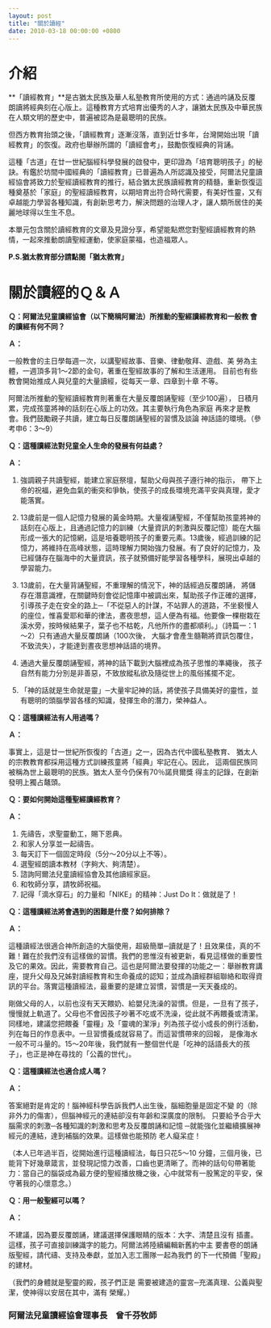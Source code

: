 ```yaml
---
layout: post
title: "關於讀經"
date: 2010-03-18 00:00:00 +0800
---
```


# 介紹

**「讀經教育」**是古猶太民族及華人私塾教育所使用的方式：通過吟誦及反覆朗讀將經典刻在心版上。這種教育方式培育出優秀的人才，讓猶太民族及中華民族在人類文明的歷史中，普遍被認為是最聰明的民族。

但西方教育抬頭之後，「讀經教育」逐漸沒落，直到近廿多年，台灣開始出現「讀經教育」的恢復。政府也舉辦所謂的「讀經會考」，鼓勵恢復經典的背誦。

這種「古道」在廿一世紀腦經科學發展的啟發中，更印證為「培育聰明孩子」的秘訣。有鑑於坊間中國經典的「讀經教育」已普遍為人所認識及接受，阿爾法兒童讀經協會將致力於聖經讀經教育的推行，結合猶太民族讀經教育的精髓，重新恢復這種奠基於「家庭」的聖經讀經教育，以期培育出符合時代需要，有美好性靈，又有卓越能力學習各種知識，有創新思考力，解決問題的治理人才，讓人類所居住的美麗地球得以生生不息。

本單元包含關於讀經教育的文章及見證分享，希望能點燃您對聖經讀經教育的熱情，一起來推動朗讀聖經運動，使家庭蒙福，也造福眾人。 

**P.S.猶太教育部分請點閱「猶太教育」**



# 關於讀經的Ｑ＆Ａ	

**Ｑ：阿爾法兒童讀經協會（以下簡稱阿爾法）所推動的聖經讀經教育和一般教 會的讀經有何不同？**

**Ａ：**

一般教會的主日學每週一次，以講聖經故事、音樂、律動敬拜、遊戲、美 勞為主體，一週頂多背1～2節的金句，著重在聖經故事的了解和生活運用。 目前也有些教會開始推成人與兒童的大量讀經，從每天一章、四章到十章 不等。

阿爾法所推動的聖經讀經教育則著重在大量反覆朗誦聖經（至少100遍）， 日積月累，完成孩童將神的話刻在心版上的功效。其主要執行角色為家庭 再來才是教會。我們鼓勵親子共讀，建立每日反覆朗誦聖經的習慣及談論 神話語的環境。（參考申6：3～9）

 

**Ｑ：這種讀經法對兒童全人生命的發展有何益處？**

**Ａ：** 

1. 強調親子共讀聖經，能建立家庭祭壇，幫助父母與孩子遵行神的指示， 帶下上帝的祝福，避免血氣的衝突和爭執，使孩子的成長環境充滿平安與真理，愛才能落實。


2. 13歲前是一個人記憶力發展的黃金時期。大量複誦聖經，不僅幫助孩童將神的話刻在心版上，且通過記憶力的訓練（大量資訊的刺激與反覆記憶）能在大腦形成一張大的記憶網，這是培養聰明孩子的重要元素。13歲後，經過訓練的記憶力，將維持在高峰狀態，這時理解力開始強力發展。有了良好的記憶力，及已經儲存在腦海中的大量資訊，孩子就預備好能學習各種學科，展現出卓越的學習能力。
3.	13歲前，在大量背誦聖經，不重理解的情況下，神的話經過反覆朗誦， 將儲存在潛意識裡，在關鍵時刻會從記憶庫中被調出來，幫助孩子作正確的選擇，引導孩子走在安全的路上─「不從惡人的計謀，不站罪人的道路，不坐褻慢人的座位，惟喜愛耶和華的律法，晝夜思想，這人便為有福。他要像一棵樹栽在溪水旁，按時候結果子，葉子也不枯乾，凡他所作的盡都順利。」（詩篇一：1～2）只有通過大量反覆朗誦（100次後， 大腦才會產生髓鞘將資訊包覆住，不致流失），才能達到晝夜思想神話語的境界。
4.	通過大量反覆朗誦聖經，將神的話下載到大腦裡成為孩子思惟的準繩後， 孩子自然有能力分別是非善惡，不致放縱私欲及隨從世上的風俗搖擺不定。
5.	「神的話就是生命就是靈」─大量牢記神的話，將使孩子具備美好的靈性，並有聰明的頭腦學習各樣的知識，發揮生命的潛力，榮神益人。

**Ｑ：這種讀經法有人用過嗎？**

**Ａ：**

事實上，這是廿一世紀所恢復的「古道」之一，因為古代中國私塾教育、 猶太人的宗教教育都採用這種方式訓練孩童將「經典」牢記在心。因此， 這兩個民族同被稱為世上最聰明的民族。猶太人至今仍保有70％諾貝爾獎 得主的記錄，在創新發明上獨占鼇頭。

 

**Ｑ：要如何開始這種聖經讀經教育？**

**Ａ：** 	

 1.	 先禱告，求聖靈動工，賜下恩典。
 2.	 和家人分享並一起禱告。
 3.	 每天訂下一個固定時段（5分～20分以上不等）。
 4.	 選聖經朗讀本教材（字夠大、夠清楚）。
 5.	 諮詢阿爾法兒童讀經協會及其他讀經家庭。
 6.	 和牧師分享，請牧師祝福。
 7.	 記得「滴水穿石」的力量和「NIKE」的精神：Just Do It：做就是了！
 

**Ｑ：這種讀經法將會遇到的困難是什麼？如何排除？**

**Ａ：**

這種讀經法很適合神所創造的大腦使用，超級簡單─讀就是了！且效果佳，真的不難！難在於我們沒有這樣做的習慣。我們的思惟沒有被更新，看見這樣做的重要性及它的果效。因此，需要教育自己。這也是阿爾法要發揮的功能之一：舉辦教育講座，提升父母及兄姊對讀經教育和生命養成的認知；並成為讀經群組聯絡和取得資訊的平台。落實這種讀經法，最重要的是建立習慣，習慣是一天天養成的。

剛做父母的人，以前也沒有天天餵奶、給嬰兒洗澡的習慣。但是，一旦有了孩子，慢慢就上軌道了。父母也不會因孩子吵著不吃或不洗澡，從此就不再餵養或清潔。同樣地，建議您把餵養「靈糧」及「靈魂的潔淨」列為孩子從小成長的例行活動，列在每日的作息表中。一旦習慣養成就容易了。而這習慣帶來的回報， 是像海水一般不可斗量的。15～20年後，我們就有一整個世代是「吃神的話語長大的孩子」，也正是神在尋找的「公義的世代」。

 

**Ｑ：這種讀經法也適合成人嗎？**

**Ａ：**

答案絕對是肯定的！腦神經科學告訴我們人出生後，腦細胞量是固定不變 的（除非外力的傷害），但腦神經元的連結卻沒有年齡和深廣度的限制。 只要給予合乎大腦需求的刺激─各種知識的刺激和思考及反覆朗誦和記憶 ─就能強化並繼續擴展神經元的連結，達到補腦的效果。這樣做也能預防 老人癡呆症！

（本人已年過半百，從開始進行這種讀經法，每日只花5～10 分鐘，三個月後，已能背下好幾章箴言，並發現記憶力改善，口齒也更清晰了。而神的話句句帶著能力：當自己的腦袋成為最方便的聖經播放機之後，心中就常有一股篤定的平安，保守著我的心懷意念。）

 

**Ｑ：用一般聖經可以嗎？**

**Ａ：**

不建議，因為要反覆朗誦，建議選擇保護眼睛的版本：大字、清楚且沒有 插畫。這樣，孩子可直接訓練識字的能力。阿爾法將陸續編輯新舊約中主 要書卷的朗誦版聖經，請代禱、支持及奉獻，並加入志工團隊一起為我們 的下一代預備「聖殿」的建材。

（我們的身體就是聖靈的殿，孩子們正是 需要被建造的靈宮─充滿真理、公義與聖潔，使神得以安居在其中，滿有 榮耀。）

### 阿爾法兒童讀經協會理事長　曾千芬牧師